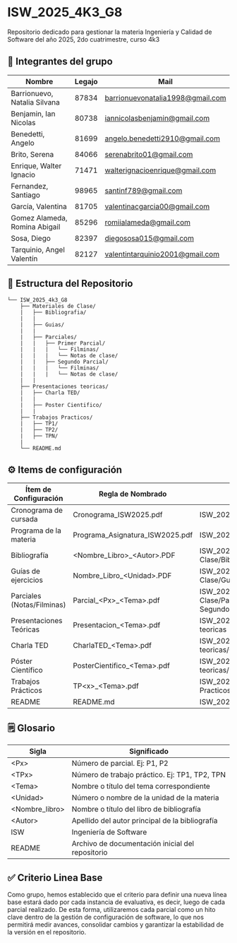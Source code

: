 # ISW_2025_4K3_G8
Repositorio dedicado para gestionar la materia Ingeniería y Calidad de Software del año 2025, 2do cuatrimestre, curso 4k3

## 👥 Integrantes del grupo
| Nombre | Legajo | Mail
| ------------ | ------------ | ------------ |  
| Barrionuevo, Natalia Silvana | 87834 | barrionuevonatalia1998@gmail.com |
| Benjamin, Ian Nicolas | 80738 | iannicolasbenjamin@gmail.com |
| Benedetti, Angelo | 81699 | angelo.benedetti2910@gmail.com |
| Brito, Serena | 84066 | serenabrito01@gmail.com |
| Enrique, Walter Ignacio | 71471 | walterignacioenrique@gmail.com |
| Fernandez, Santiago | 98965 | santinf789@gmail.com |
| García, Valentina | 81705 | valentinacgarcia00@gmail.com |
| Gomez Alameda, Romina Abigail | 85296 | romiialameda@gmail.com |
| Sosa, Diego | 82397 | diegososa015@gmail.com |
| Tarquinio, Angel Valentín | 82127 | valentintarquinio2001@gmail.com |

## 📝 Estructura del Repositorio
```
└── ISW_2025_4k3_G8
    ├── Materiales de Clase/                                                 
    |   ├── Bibliografia/
    |   |                                                       
    |   ├── Guias/                                                  
    |   |
    |   ├── Parciales/
    |   |   ├── Primer Parcial/
    |   |   |   └── Filminas/
    |   |   |   └── Notas de clase/
    |   |   ├── Segundo Parcial/
    |   |   |   └── Filminas/
    |   |   |   └── Notas de clase/
    |   |
    ├── Presentaciones teoricas/
    |   ├── Charla TED/
    |   |
    |   ├── Poster Cientifico/
    |   |
    ├── Trabajos Practicos/
    |   ├── TP1/
    |   ├── TP2/
    |   ├── TPN/
    |
    └── README.md
```

## ⚙ Items de configuración
| Ítem de Configuración      | Regla de Nombrado                 | Ubicación Física                                                                  |
| -------------------------- | --------------------------------- | --------------------------------------------------------------------------------- |
| Cronograma de cursada      | Cronograma\_ISW2025.pdf           | ISW\_2025\_4k3\_G8/                                                               |
| Programa de la materia     | Programa\_Asignatura\_ISW2025.pdf | ISW\_2025\_4k3\_G8/                                                               |
| Bibliografía               | &lt;Nombre_Libro&gt;_&lt;Autor&gt;.PDF  | ISW\_2025\_4k3\_G8/Materiales de Clase/Bibliografia                               |
| Guías de ejercicios        | Nombre_Libro_&lt;Unidad&gt;.PDF       | ISW\_2025\_4k3\_G8/Materiales de Clase/Guias                                      |
| Parciales (Notas/Filminas) | Parcial\_&lt;Px&gt;\_&lt;Tema&gt;.pdf         | ISW\_2025\_4k3\_G8/Materiales de Clase/Parciales/Primer Parcial ó Segundo Parcial |
| Presentaciones Teóricas    | Presentacion\_&lt;Tema&gt;.pdf          | ISW\_2025\_4k3\_G8/Presentaciones teoricas                                        |
| Charla TED                 | CharlaTED\_&lt;Tema&gt;.pdf             | ISW\_2025\_4k3\_G8/Presentaciones teoricas/Charla TED                             |
| Póster Científico          | PosterCientifico\_&lt;Tema&gt;.pdf      | ISW\_2025\_4k3\_G8/Presentaciones teoricas/Poster Cientifico                      |
| Trabajos Prácticos         | TP&lt;x&gt;\_&lt;Tema&gt;.pdf                 | ISW\_2025\_4k3\_G8/Trabajos Practicos/TPx                                         |
| README                     | README.md                         | ISW\_2025\_4k3\_G8/                                                               |

## 🗒️ Glosario
| Sigla               | Significado                                      |
| ------------------- | ------------------------------------------------ |
| &lt;Px&gt;                | Número de parcial. Ej: P1, P2                    |
| &lt;TPx&gt;               | Número de trabajo práctico. Ej: TP1, TP2, TPN    |
| &lt;Tema&gt;              | Nombre o título del tema correspondiente         |
| &lt;Unidad&gt;            | Número o nombre de la unidad de la materia       |
| &lt;Nombre\_libro&gt;    | Nombre o título del libro de bibliografía        |
| &lt;Autor&gt;             | Apellido del autor principal de la bibliografía  |
| ISW                 | Ingeniería de Software                           |
| README              | Archivo de documentación inicial del repositorio |

## ✅ Criterio Linea Base
Como grupo, hemos establecido que el criterio para definir una nueva línea base estará dado por cada instancia de evaluativa, es decir, luego de cada parcial realizado. De esta forma, utilizaremos cada parcial como un hito clave dentro de la gestión de configuración de software, lo que nos permitirá medir avances, consolidar cambios y garantizar la estabilidad de la versión en el repositorio.

